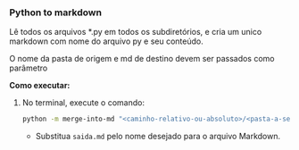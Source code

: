 ### Python to markdown

Lê todos os arquivos *.py em todos os subdiretórios, e cria um unico markdown com nome do arquivo py e seu conteúdo.

O nome da pasta de origem e md de destino devem ser passados como parâmetro



**Como executar:**

1. No terminal, execute o comando:

   ```bash
   python -m merge-into-md "<caminho-relativo-ou-absoluto>/<pasta-a-ser-varrida>" "saida.md" 
   ```

   - Substitua `saida.md` pelo nome desejado para o arquivo Markdown.


